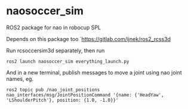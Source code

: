# naosoccer_sim
ROS2 package for nao in robocup SPL

Depends on this package too
`https://gitlab.com/ijnek/ros2_rcss3d

Run rcsoccersim3d separately, then run

`ros2 launch naosoccer_sim everything_launch.py`

And in a new terminal, publish messages to move a joint using nao joint names, eg.
```
ros2 topic pub /nao_joint_positions nao_interfaces/msg/JointPositionCommand '{name: {'HeadYaw', 'LShoulderPitch'}, position: {1.0, -1.0}}'
```
